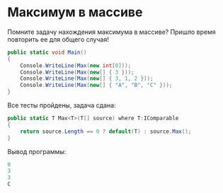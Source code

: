 # Максимум в массиве

Помните задачу нахождения максимума в массиве? Пришло время повторить ее для общего случая!

```cs
public static void Main()
{
    Console.WriteLine(Max(new int[0]));
    Console.WriteLine(Max(new[] { 3 }));
    Console.WriteLine(Max(new[] { 3, 1, 2 }));
    Console.WriteLine(Max(new[] { "A", "B", "C" }));
}
```


Все тесты пройдены, задача сдана:
```cs
public static T Max<T>(T[] source) where T:IComparable
{
    return source.Length == 0 ? default(T) : source.Max();
}
```

Вывод программы:
```cs
0
3
3
C
```
